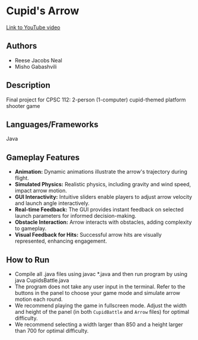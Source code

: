 # Cupid's Arrow

[Link to YouTube video](https://youtu.be/Wc2G6FCveSk)

## Authors
- Reese Jacobs Neal
- Misho Gabashvili

## Description
Final project for CPSC 112: 2-person (1-computer) cupid-themed platform shooter game

## Languages/Frameworks
Java

## Gameplay Features
- **Animation:** Dynamic animations illustrate the arrow's trajectory during flight.
- **Simulated Physics:** Realistic physics, including gravity and wind speed, impact arrow motion.
- **GUI Interactivity:** Intuitive sliders enable players to adjust arrow velocity and launch angle interactively.
- **Real-time Feedback:** The GUI provides instant feedback on selected launch parameters for informed decision-making.
- **Obstacle Interaction:** Arrow interacts with obstacles, adding complexity to gameplay.
- **Visual Feedback for Hits:** Successful arrow hits are visually represented, enhancing engagement.

## How to Run
- Compile all .java files using javac *.java and then run program by using java CupidsBattle.java
- The program does not take any user input in the terminal. Refer to the buttons in the panel to choose your game mode and simulate arrow motion each round.
- We recommend playing the game in fullscreen mode. Adjust the width and height of the panel (in both `CupidBattle` and `Arrow` files) for optimal difficulty.
- We recommend selecting a width larger than 850 and a height larger than 700 for optimal difficulty.
